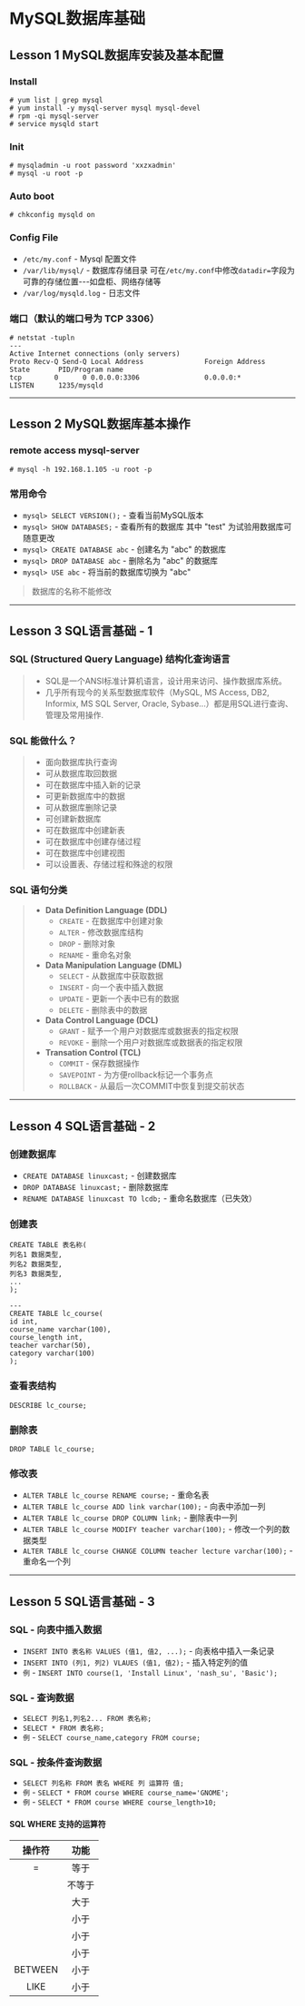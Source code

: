 # MySQL数据库基础
## Lesson 1 MySQL数据库安装及基本配置

### Install

	# yum list | grep mysql
	# yum install -y mysql-server mysql mysql-devel
	# rpm -qi mysql-server
	# service mysqld start

### Init

	# mysqladmin -u root password 'xxzxadmin'
	# mysql -u root -p

### Auto boot

	# chkconfig mysqld on

### Config File

* `/etc/my.conf` - Mysql 配置文件
* `/var/lib/mysql/` - 数据库存储目录 可在`/etc/my.conf`中修改`datadir=`字段为可靠的存储位置---如盘柜、网络存储等
* `/var/log/mysqld.log` - 日志文件

### 端口（默认的端口号为 TCP 3306）
	
	# netstat -tupln
	---
	Active Internet connections (only servers)
	Proto Recv-Q Send-Q Local Address               Foreign Address             State       PID/Program name   
	tcp        0      0 0.0.0.0:3306                0.0.0.0:*                   LISTEN      1235/mysqld       
---

## Lesson 2 MySQL数据库基本操作

### remote access mysql-server

	# mysql -h 192.168.1.105 -u root -p
### 常用命令

* `mysql> SELECT VERSION();` - 查看当前MySQL版本
* `mysql> SHOW DATABASES;` - 查看所有的数据库 其中 "test" 为试验用数据库可随意更改
* `mysql> CREATE DATABASE abc` - 创建名为 "abc" 的数据库
* `mysql> DROP DATABASE abc` - 删除名为 "abc" 的数据库
* `mysql> USE abc` - 将当前的数据库切换为 "abc"

> 数据库的名称不能修改

---

## Lesson 3 SQL语言基础 - 1

### SQL (Structured Query Language) 结构化查询语言
> * SQL是一个ANSI标准计算机语言，设计用来访问、操作数据库系统。 
> * 几乎所有现今的关系型数据库软件（MySQL, MS Access, DB2, Informix, MS SQL Server, Oracle, Sybase...）都是用SQL进行查询、管理及常用操作.

### SQL 能做什么？
> * 面向数据库执行查询 
> * 可从数据库取回数据
> * 可在数据库中插入新的记录
> * 可更新数据库中的数据
> * 可从数据库删除记录
> * 可创建新数据库
> * 可在数据库中创建新表
> * 可在数据库中创建存储过程
> * 可在数据库中创建视图
> * 可以设置表、存储过程和殊途的权限

### SQL 语句分类
> * **Data Definition Language (DDL)**
>   * `CREATE` - 在数据库中创建对象
>   * `ALTER` - 修改数据库结构
>   * `DROP` - 删除对象
>   * `RENAME` - 重命名对象
> * **Data Manipulation Language (DML)**
>   * `SELECT` - 从数据库中获取数据
>   * `INSERT` - 向一个表中插入数据
>   * `UPDATE` - 更新一个表中已有的数据
>   * `DELETE` - 删除表中的数据
> * **Data Control Language (DCL)**
>   * `GRANT` - 赋予一个用户对数据库或数据表的指定权限
>   * `REVOKE` - 删除一个用户对数据库或数据表的指定权限
> * **Transation Control (TCL)**
>   * `COMMIT` - 保存数据操作
>   * `SAVEPOINT` - 为方便rollback标记一个事务点
>   * `ROLLBACK` - 从最后一次COMMIT中恢复到提交前状态

---
## Lesson 4 SQL语言基础 - 2

### 创建数据库
* `CREATE DATABASE linuxcast;` - 创建数据库
* `DROP DATABASE linuxcast;` - 删除数据库
* `RENAME DATABASE linuxcast TO lcdb;` - 重命名数据库（已失效）

### 创建表

	CREATE TABLE 表名称(
	列名1 数据类型,
	列名2 数据类型,
	列名3 数据类型,
	...
	);

	---
	CREATE TABLE lc_course(
	id int,
	course_name varchar(100),
	course_length int,
	teacher varchar(50),
	category varchar(100)
	);
### 查看表结构

	DESCRIBE lc_course;

### 删除表
	
	DROP TABLE lc_course;

### 修改表

* `ALTER TABLE lc_course RENAME course;` - 重命名表	
* `ALTER TABLE lc_course ADD link varchar(100);` - 向表中添加一列	
* `ALTER TABLE lc_course DROP COLUMN link;` - 删除表中一列
* `ALTER TABLE lc_course MODIFY teacher varchar(100);` - 修改一个列的数据类型	
* `ALTER TABLE lc_course CHANGE COLUMN teacher lecture varchar(100);` - 重命名一个列

---

## Lesson 5 SQL语言基础 - 3

### SQL - 向表中插入数据

* `INSERT INTO 表名称 VALUES (值1, 值2, ...);` - 向表格中插入一条记录
* `INSERT INTO (列1, 列2) VLAUES (值1, 值2);` - 插入特定列的值
* `例` - `INSERT INTO course(1, 'Install Linux', 'nash_su', 'Basic');`

### SQL - 查询数据

* `SELECT 列名1,列名2... FROM 表名称;`
* `SELECT * FROM 表名称;`
* `例` - `SELECT course_name,category FROM course;`

### SQL - 按条件查询数据

* `SELECT 列名称 FROM 表名 WHERE 列 运算符 值;`
* `例` - `SELECT * FROM course WHERE course_name='GNOME';`
* `例` - `SELECT * FROM course WHERE course_length>10;`

#### SQL WHERE 支持的运算符

|操作符	|      功能	|
|:-----:|:-------------:|
|   =	|      等于	|
|  	|     不等于	|
|   	|      大于 	|
|	|      小于     |
|	|      小于     |
|  	|      小于     |
|BETWEEN|      小于     |
| LIKE	|      小于     |
